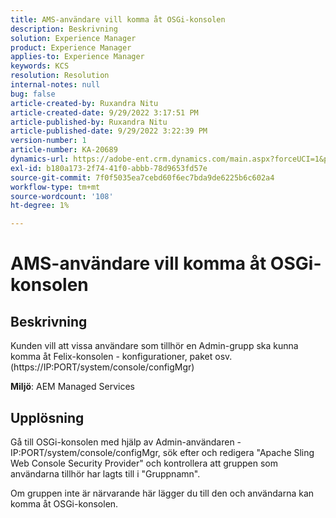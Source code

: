 ```yaml
---
title: AMS-användare vill komma åt OSGi-konsolen
description: Beskrivning
solution: Experience Manager
product: Experience Manager
applies-to: Experience Manager
keywords: KCS
resolution: Resolution
internal-notes: null
bug: false
article-created-by: Ruxandra Nitu
article-created-date: 9/29/2022 3:17:51 PM
article-published-by: Ruxandra Nitu
article-published-date: 9/29/2022 3:22:39 PM
version-number: 1
article-number: KA-20689
dynamics-url: https://adobe-ent.crm.dynamics.com/main.aspx?forceUCI=1&pagetype=entityrecord&etn=knowledgearticle&id=0aa2b2da-0940-ed11-9db1-0022480867fb
exl-id: b180a173-2f74-41f0-abbb-78d9653fd57e
source-git-commit: 7f0f5035ea7cebd60f6ec7bda9de6225b6c602a4
workflow-type: tm+mt
source-wordcount: '108'
ht-degree: 1%

---
```


# AMS-användare vill komma åt OSGi-konsolen

## Beskrivning


Kunden vill att vissa användare som tillhör en Admin-grupp ska kunna komma åt Felix-konsolen - konfigurationer, paket osv. (https://IP:PORT/system/console/configMgr)



<b>Miljö</b>: AEM Managed Services


## Upplösning


Gå till OSGi-konsolen med hjälp av Admin-användaren - IP:PORT/system/console/configMgr, sök efter och redigera &quot;Apache Sling Web Console Security Provider&quot; och kontrollera att gruppen som användarna tillhör har lagts till i &quot;Gruppnamn&quot;.

Om gruppen inte är närvarande här lägger du till den och användarna kan komma åt OSGi-konsolen.
